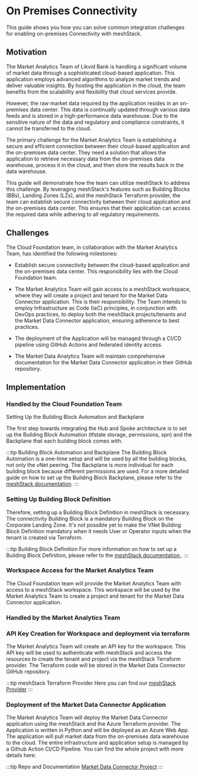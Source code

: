 # On Premises Connectivity

This guide shows you how you can solve common integration challenges for enabling on-premises Connectivity with meshStack.

## Motivation

The Market Analytics Team of Likvid Bank is handling a significant volume of market data through a sophisticated cloud-based application. This application employs advanced algorithms to analyze market trends and deliver valuable insights. By hosting the application in the cloud, the team benefits from the scalability and flexibility that cloud services provide.

However, the raw market data required by the application resides in an on-premises data center. This data is continually updated through various data feeds and is stored in a high-performance data warehouse. Due to the sensitive nature of the data and regulatory and compliance constraints, it cannot be transferred to the cloud.

The primary challenge for the Market Analytics Team is establishing a secure and efficient connection between their cloud-based application and the on-premises data center. They need a solution that allows the application to retrieve necessary data from the on-premises data warehouse, process it in the cloud, and then store the results back in the data warehouse.

This guide will demonstrate how the team can utilize meshStack to address this challenge. By leveraging meshStack's features such as Building Blocks (BBs), Landing Zones (LZs), and the meshStack Terraform provider, the team can establish secure connectivity between their cloud application and the on-premises data center. This ensures that their application can access the required data while adhering to all regulatory requirements.

## Challenges

The Cloud Foundation team, in collaboration with the Market Analytics Team, has identified the following milestones:

- Establish secure connectivity between the cloud-based application and the on-premises data center. This responsibility lies with the Cloud Foundation team.

- The Market Analytics Team will gain access to a meshStack workspace, where they will create a project and tenant for the Market Data Connector application. This is their responsibility. The Team intends to employ Infrastructure as Code (IaC) principles, in conjunction with DevOps practices, to deploy both the meshStack projects/tenants and the Market Data Connector application, ensuring adherence to best practices.

- The deployment of the Application will be managed through a CI/CD pipeline using GitHub Actions and federated identity access.

- The Market Data Analytics Team will maintain comprehensive documentation for the Market Data Connector application in their GitHub repository.

## Implementation

### Handled by the Cloud Foundation Team

Setting Up the Building Block Automation and Backplane

The first step towards integrating the Hub and Spoke architecture is to set up the Building Block Automation (tfstate storage, permissions, spn) and the Backplane that each building block comes with.

:::tip Building Block Automation and Backplane
The Building Block Automation is a one-time setup and will be used by all the building blocks, not only the vNet peering. The Backplane is more individual for each building block because different permissions are used. For a more detailed guide on how to set up the Building Block Backplane, please refer to the [meshStack documentation](https://docs.meshcloud.io/docs/meshstack/latest/guides/building-blocks/backplane).
:::

### Setting Up Building Block Definition

Therefore, setting up a Building Block Definition in meshStack is necessary. The connectivity Building Block is a mandatory Building Block on the Corporate Landing Zone.
It's not possible yet to make the VNet Building Block Definition mandatory when it needs User or Operator inputs when the tenant is created via Terraform.

:::tip Building Block Definition
For more information on how to set up a Building Block Definition, please refer to the [meshStack documentation ](https://docs.meshcloud.io/docs/administration.building-blocks.html#creating-a-new-building-block-definition).
:::

### Workspace Access for the Market Analytics Team

The Cloud Foundation team will provide the Market Analytics Team with access to a meshStack workspace. This workspace will be used by the Market Analytics Team to create a project and tenant for the Market Data Connector application.

### Handled by the Market Analytics Team

### API Key Creation for Workspace and deployment via terraform

The Market Analytics Team will create an API key for the workspace. This API key will be used to authenticate with meshStack and access the resources to create the tenant and project via the meshStack Terraform provider. The Terraform code will be stored in the Market Data Connector GitHub repository.

:::tip meshStack Terraform Provider
Here you can find our [meshStack Provider](https://registry.terraform.io/providers/meshcloud/meshstack/latest/docs)
:::

### Deployment of the Market Data Connector Application

The Market Analytics Team will deploy the Market Data Connector application using the meshStack and the Azure Terraform provider. The Application is written in Python and will be deployed as an Azure Web App. The application will pull market data from the on-premises data warehouse to the cloud. The entire infrastructure and application setup is managed by a Github Action CI/CD Pipeline. You can find the whole project with more details here:

:::tip Repo and Documentation
[Market Data Connector Project](https://github.com/likvid-bank/marketdata-connector/tree/main)
:::
